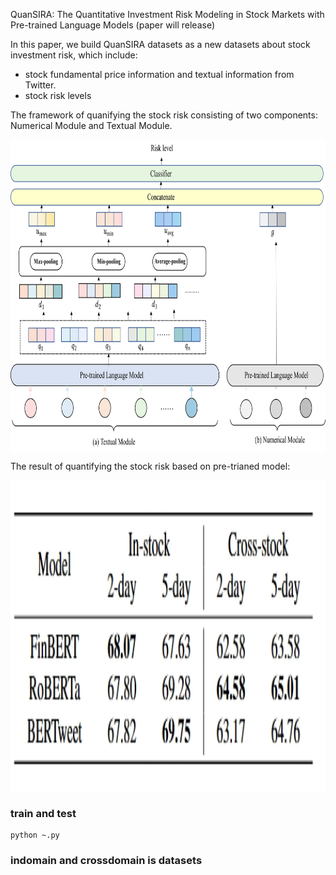 QuanSIRA: The Quantitative Investment Risk Modeling in Stock Markets with Pre-trained Language Models (paper will release)

In this paper, we build QuanSIRA datasets as a new datasets about stock investment risk, which include:
- stock fundamental price information and textual information from Twitter.
- stock risk levels

The framework of quanifying the stock risk consisting of two components: Numerical Module and Textual Module.

<p align="center">
<img src=".\MODEL.png" height = "500" alt="" align=center />
</p>

The result of quantifying the  stock risk based on pre-trianed model:
<p align="center">
<img src=".\RESULT.png" height = "500" alt="" align=center />
</p>

### train and test
```
python ~.py
```
### indomain and crossdomain is datasets
